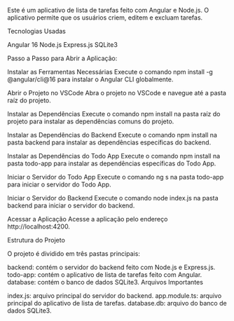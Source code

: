 Este é um aplicativo de lista de tarefas feito com Angular e Node.js. O aplicativo permite que os usuários criem, editem e excluam tarefas.

Tecnologias Usadas

Angular 16
Node.js
Express.js
SQLite3

Passo a Passo para Abrir a Aplicação:

Instalar as Ferramentas Necessárias
Execute o comando npm install -g @angular/cli@16 para instalar o Angular CLI globalmente.

Abrir o Projeto no VSCode
Abra o projeto no VSCode e navegue até a pasta raíz do projeto.

Instalar as Dependências
Execute o comando npm install na pasta raíz do projeto para instalar as dependências comuns do projeto.

Instalar as Dependências do Backend
Execute o comando npm install na pasta backend para instalar as dependências específicas do backend.

Instalar as Dependências do Todo App
Execute o comando npm install na pasta todo-app para instalar as dependências específicas do Todo App.

Iniciar o Servidor do Todo App
Execute o comando ng s na pasta todo-app para iniciar o servidor do Todo App.

Iniciar o Servidor do Backend
Execute o comando node index.js na pasta backend para iniciar o servidor do backend.

Acessar a Aplicação
Acesse a aplicação pelo endereço http://localhost:4200.

Estrutura do Projeto

O projeto é dividido em três pastas principais:

backend: contém o servidor do backend feito com Node.js e Express.js.
todo-app: contém o aplicativo de lista de tarefas feito com Angular.
database: contém o banco de dados SQLite3.
Arquivos Importantes

index.js: arquivo principal do servidor do backend.
app.module.ts: arquivo principal do aplicativo de lista de tarefas.
database.db: arquivo do banco de dados SQLite3.
